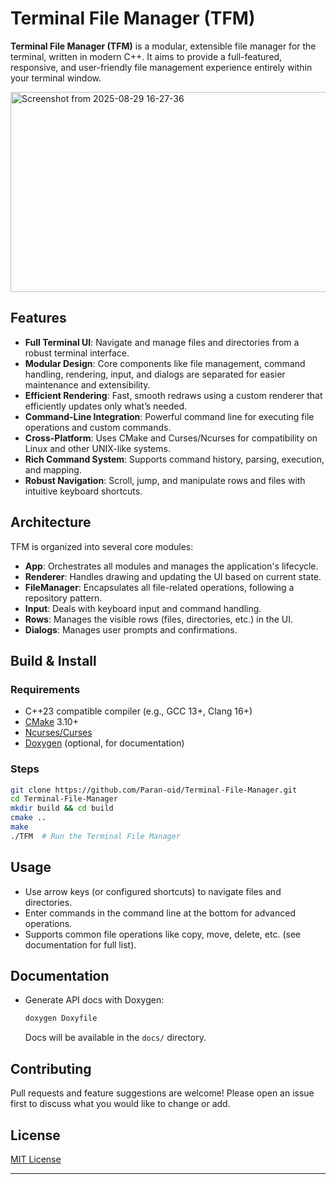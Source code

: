 # Terminal File Manager (TFM)

**Terminal File Manager (TFM)** is a modular, extensible file manager for the terminal, written in modern C++. It aims to provide a full-featured, responsive, and user-friendly file management experience entirely within your terminal window.

<img width="1450" height="320" alt="Screenshot from 2025-08-29 16-27-36" src="https://github.com/user-attachments/assets/5a3777d2-702a-493b-a4a9-e80cf9f1735d" />

## Features

- **Full Terminal UI**: Navigate and manage files and directories from a robust terminal interface.
- **Modular Design**: Core components like file management, command handling, rendering, input, and dialogs are separated for easier maintenance and extensibility.
- **Efficient Rendering**: Fast, smooth redraws using a custom renderer that efficiently updates only what’s needed.
- **Command-Line Integration**: Powerful command line for executing file operations and custom commands.
- **Cross-Platform**: Uses CMake and Curses/Ncurses for compatibility on Linux and other UNIX-like systems.
- **Rich Command System**: Supports command history, parsing, execution, and mapping.
- **Robust Navigation**: Scroll, jump, and manipulate rows and files with intuitive keyboard shortcuts.

## Architecture

TFM is organized into several core modules:
- **App**: Orchestrates all modules and manages the application's lifecycle.
- **Renderer**: Handles drawing and updating the UI based on current state.
- **FileManager**: Encapsulates all file-related operations, following a repository pattern.
- **Input**: Deals with keyboard input and command handling.
- **Rows**: Manages the visible rows (files, directories, etc.) in the UI.
- **Dialogs**: Manages user prompts and confirmations.

## Build & Install

### Requirements

- C++23 compatible compiler (e.g., GCC 13+, Clang 16+)
- [CMake](https://cmake.org/) 3.10+
- [Ncurses/Curses](https://invisible-island.net/ncurses/)
- [Doxygen](https://www.doxygen.nl/) (optional, for documentation)

### Steps

```bash
git clone https://github.com/Paran-oid/Terminal-File-Manager.git
cd Terminal-File-Manager
mkdir build && cd build
cmake ..
make
./TFM  # Run the Terminal File Manager
```

## Usage

- Use arrow keys (or configured shortcuts) to navigate files and directories.
- Enter commands in the command line at the bottom for advanced operations.
- Supports common file operations like copy, move, delete, etc. (see documentation for full list).

## Documentation

- Generate API docs with Doxygen:
  ```bash
  doxygen Doxyfile
  ```
  Docs will be available in the `docs/` directory.

## Contributing

Pull requests and feature suggestions are welcome! Please open an issue first to discuss what you would like to change or add.

## License

[MIT License](LICENSE)

---
